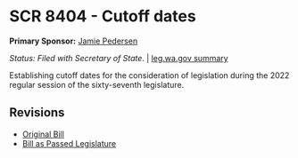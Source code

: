 # SCR 8404 - Cutoff dates
**Primary Sponsor:** [Jamie Pedersen](/person/leg/jamie.pedersen.md)

*Status: Filed with Secretary of State.* | [leg.wa.gov summary](https://app.leg.wa.gov/billsummary?BillNumber=8404&Year=2021)

Establishing cutoff dates for the consideration of legislation during the 2022 regular session of the sixty-seventh legislature.

## Revisions
* [Original Bill](1/)
* [Bill as Passed Legislature](1/)